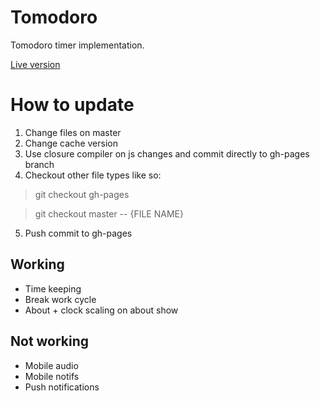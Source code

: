 # Tomodoro
Tomodoro timer implementation.

[Live version](https://rougetimelord.github.io/tomodoro/)

# How to update
1. Change files on master
2. Change cache version
3. Use closure compiler on js changes and commit directly to gh-pages branch
4. Checkout other file types like so:

  >git checkout gh-pages
  
  >git checkout master -- {FILE NAME}

5. Push commit to gh-pages

## Working
- Time keeping
- Break work cycle
- About + clock scaling on about show

## Not working
- Mobile audio
- Mobile notifs
- Push notifications
